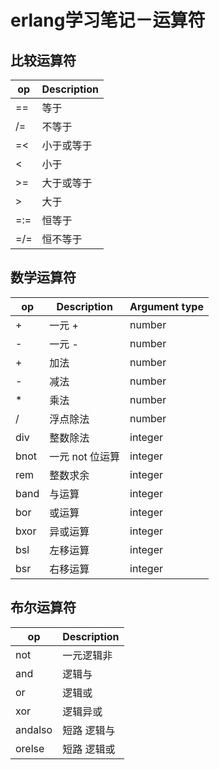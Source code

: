erlang学习笔记－运算符
===

比较运算符
---

|op | Description|
|-|-|
|== | 等于|
|/=|不等于|
|=<|小于或等于|
|<|小于|
|>=|大于或等于|
|>|大于|
|=:=|恒等于|
|=/=|恒不等于|

数学运算符
---

|op|Description|Argument type|
|-|-|-|
|+|一元 +|number|
|-|一元 -|number|
|+|加法|number|
|-|减法|number|
|*|乘法|number|
|/|浮点除法|number|
|div|整数除法|integer|
|bnot|一元 not 位运算|integer|
|rem|整数求余|integer|
|band|与运算|integer|
|bor|或运算|integer|
|bxor|异或运算|integer|
|bsl|左移运算|integer|
|bsr|右移运算|integer|

布尔运算符
---

|op|Description|
|-|-|
|not|一元逻辑非|
|and|逻辑与|
|or|逻辑或|
|xor|逻辑异或|
|andalso|短路 逻辑与|
|orelse|短路 逻辑或|